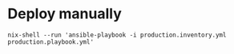 # Deploy manually
```
nix-shell --run 'ansible-playbook -i production.inventory.yml production.playbook.yml'
```
